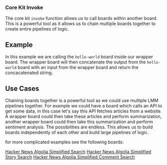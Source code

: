 ### Core Kit Invoke

The core kit `invoke` function allows us to call boards within another board. This is a powerful tool as it allows us to chain multiple boards together to create entire pipelines of logic.

## Example

In this example we are calling the `hello-world` board inside our wrapper board. The wrapper board will then concatenate the output from the `hello-world` board with an input from the wrapper board and return the concacatenated string.

## Use Cases

Chaining boards together is a powerful tool as we could use multiple LMM pipelines together. For example we could have a board which calls an API to get some data, in this case let's say this API fetches articles from a website. A wrapper board could then take these articles and perform summarization, another wrapper board could then take this summarization and perform sentiment analysis. The possibilities are endless. This allows us to build boards independently of each other and build large pipelines of logic.

for more complicated examples see the following boards:

[Hacker News Algolia Simplified Search](https://github.com/ExaDev/breadboard/blob/develop/packages/breadboard-web/src/boards/hacker-news-simplified-algolia-search.ts)
[Hacker News Algolia Simplified Story Search](https://github.com/ExaDev/breadboard/blob/develop/packages/breadboard-web/src/boards/hacker-news-simplified-algolia-story-search.ts)
[Hacker News Algolia Simplified Comment Search](https://github.com/ExaDev/breadboard/blob/develop/packages/breadboard-web/src/boards/hacker-news-simplified-algolia-search.ts)
